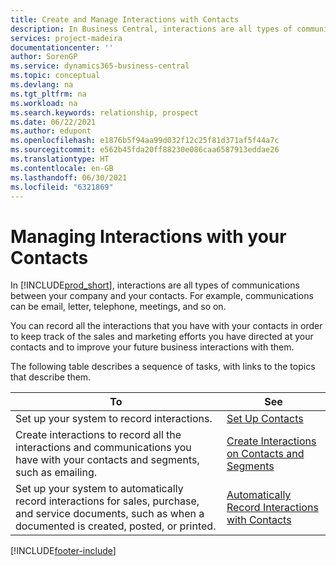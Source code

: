 ```yaml
---
title: Create and Manage Interactions with Contacts
description: In Business Central, interactions are all types of communications between your company and your contacts. Read about the ways to create and manage your contacts.
services: project-madeira
documentationcenter: ''
author: SorenGP
ms.service: dynamics365-business-central
ms.topic: conceptual
ms.devlang: na
ms.tgt_pltfrm: na
ms.workload: na
ms.search.keywords: relationship, prospect
ms.date: 06/22/2021
ms.author: edupont
ms.openlocfilehash: e1876b5f94aa99d032f12c25f81d371af5f44a7c
ms.sourcegitcommit: e562b45fda20ff88230e086caa6587913eddae26
ms.translationtype: HT
ms.contentlocale: en-GB
ms.lasthandoff: 06/30/2021
ms.locfileid: "6321869"
---
```

# <a name="managing-interactions-with-your-contacts"></a>Managing Interactions with your Contacts
In [!INCLUDE[prod_short](includes/prod_short.md)], interactions are all types of communications between your company and your contacts. For example, communications can be email, letter, telephone, meetings, and so on.

You can record all the interactions that you have with your contacts in order to keep track of the sales and marketing efforts you have directed at your contacts and to improve your future business interactions with them.

The following table describes a sequence of tasks, with links to the topics that describe them.

| To | See |
| --- | --- |
| Set up your system to record interactions. |[Set Up Contacts](marketing-setup-contacts.md) |
|Create interactions to record all the interactions and communications you have with your contacts and segments, such as emailing.|[Create Interactions on Contacts and Segments](marketing-how-create-interactions.md)|
|Set up your system to automatically record interactions for sales, purchase, and service documents, such as when a documented is created, posted, or printed.|[Automatically Record Interactions with Contacts](marketing-auto-record-interactions.md)|


[!INCLUDE[footer-include](includes/footer-banner.md)]